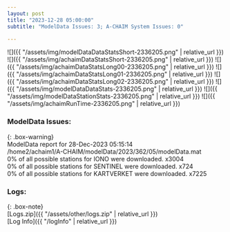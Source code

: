 ```yaml
---
layout: post
title: "2023-12-28 05:00:00"
subtitle: "ModelData Issues: 3; A-CHAIM System Issues: 0"

---
```


![]({{ "/assets/img/modelDataDataStatsShort-2336205.png" | relative_url }})
![]({{ "/assets/img/achaimDataStatsShort-2336205.png" | relative_url }})
![]({{ "/assets/img/achaimDataStatsLong00-2336205.png" | relative_url }})
![]({{ "/assets/img/achaimDataStatsLong01-2336205.png" | relative_url }})
![]({{ "/assets/img/achaimDataStatsLong02-2336205.png" | relative_url }})
![]({{ "/assets/img/modelDataDataStats-2336205.png" | relative_url }})
![]({{ "/assets/img/modelDataStationStats-2336205.png" | relative_url }})
![]({{ "/assets/img/achaimRunTime-2336205.png" | relative_url }})


### ModelData Issues:  
  
{: .box-warning}  
 ModelData report for 28-Dec-2023 05:15:14   
 /home2/achaim1/A-CHAIM/modelData/2023/362/05/modelData.mat   
 0% of all possible stations for IONO were downloaded. x3004   
 0% of all possible stations for SENTINEL were downloaded. x724   
 0% of all possible stations for KARTVERKET were downloaded. x7225   
  


### Logs:  
  
{: .box-note}  
[Logs.zip]({{ "/assets/other/logs.zip" | relative_url }})  
[Log Info]({{ "/logInfo" | relative_url }})  
